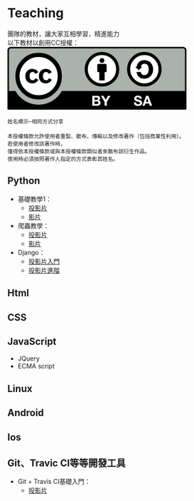 # Teaching
團隊的教材，讓大家互相學習，精進能力  
以下教材以創用CC授權：  
![圖片](by-sa.png)

```
姓名標示─相同方式分享  

本授權條款允許使用者重製、散布、傳輸以及修改著作（包括商業性利用）。
若使用者修改該著作時，
僅得依本授權條款或與本授權條款類似者來散布該衍生作品。
使用時必須按照著作人指定的方式表彰其姓名。
```

## Python

  * 基礎教學1：
    * [投影片](http://slides.com/davidtnfsh/deck-3)
    * [影片]()
  * 爬蟲教學：
    * [投影片](http://slides.com/davidtnfsh/deck)
    * [影片]()
  * Django：
    * [投影片入門](http://slides.com/campass/deck#/)
    * [投影片進階](django/django-2.md)

## Html

## CSS

## JavaScript

  * JQuery
  * ECMA script

## Linux

## Android

## Ios

## Git、Travic CI等等開發工具

  * Git + Travis CI基礎入門：
    * [投影片](http://slides.com/davidtnfsh/deck-2)
